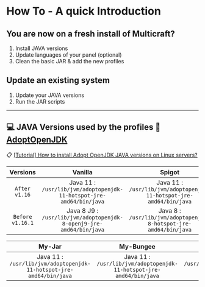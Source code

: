 # How To - A quick Introduction

## You are now on a fresh install of Multicraft?

1. Install JAVA versions
2. Update languages of your panel (optional)
3. Clean the basic JAR & add the new profiles

## Update an existing system

1. Update your JAVA versions
2. Run the JAR scripts

----
💻 JAVA Versions used by the profiles 🔗 [AdoptOpenJDK](https://adoptopenjdk.net)
-----

📋 [[Tutorial] How to install Adopt OpenJDK JAVA versions on Linux servers?](https://adoptopenjdk.net/installation.html?variant=openjdk8&jvmVariant=hotspot#linux-pkg)

| Versions | Vanilla | Spigot | PaperSpigot |
| :-------:|:-------:|:------:|:-----------:|
| `After v1.16` | Java 11 : ```/usr/lib/jvm/adoptopenjdk-11-hotspot-jre-amd64/bin/java``` | Java 11 :  ```/usr/lib/jvm/adoptopenjdk-11-hotspot-jre-amd64/bin/java``` | Java 11 :  ```/usr/lib/jvm/adoptopenjdk-11-hotspot-jre-amd64/bin/java``` | 
| `Before v1.16.1`| Java 8 J9 :     ```/usr/lib/jvm/adoptopenjdk-8-openj9-jre-amd64/bin/java``` | Java 8 :    ```/usr/lib/jvm/adoptopenjdk-8-hotspot-jre-amd64/bin/java``` | Java 8 :   ```/usr/lib/jvm/adoptopenjdk-8-hotspot-jre-amd64/bin/java``` |

| My-Jar | My-Bungee | Hardmodded | Templated modpack |
|:------:|:---------:|:----------:|:-----------------:|
| Java 11 : ```/usr/lib/jvm/adoptopenjdk-11-hotspot-jre-amd64/bin/java``` | Java 11 : ```/usr/lib/jvm/adoptopenjdk-11-hotspot-jre-amd64/bin/java``` | Java 8 :    ```/usr/lib/jvm/adoptopenjdk-8-hotspot-jre-amd64/bin/java``` | Java 8 :    ```/usr/lib/jvm/adoptopenjdk-8-hotspot-jre-amd64/bin/java``` |
